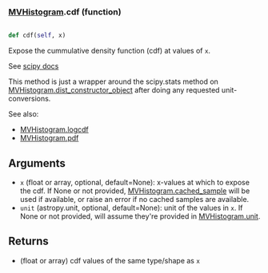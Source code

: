 ### [MVHistogram](MVHistogram.md).cdf (function)


```py

def cdf(self, x)

```



Expose the cummulative density function (cdf) at values of `x`.

See [scipy docs](https://docs.scipy.org/doc/scipy/reference/generated/scipy.stats.rv_continuous.cdf.html)

This method is just a wrapper around the scipy.stats method on
[MVHistogram.dist_constructor_object](MVHistogram.dist_constructor_object.md) after doing any requested unit-conversions.

See also:

* [MVHistogram.logcdf](MVHistogram.logcdf.md)
* [MVHistogram.pdf](MVHistogram.pdf.md)

Arguments
----------
* `x` (float or array, optional, default=None): x-values at which to
    expose the cdf.  If None or not provided, [MVHistogram.cached_sample](MVHistogram.cached_sample.md)
    will be used if available, or raise an error if no cached samples
    are available.
* `unit` (astropy.unit, optional, default=None): unit of the values
    in `x`.  If None or not provided, will assume they're provided in
    [MVHistogram.unit](MVHistogram.unit.md).

Returns
---------
* (float or array) cdf values of the same type/shape as `x`

